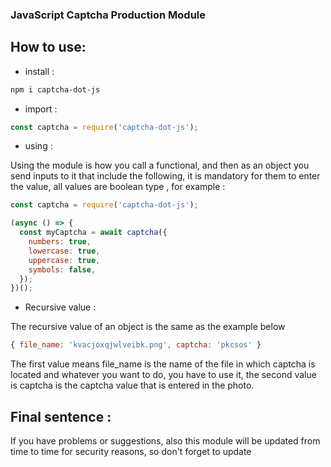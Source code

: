 ### JavaScript Captcha Production Module

## How to use:

- install :

```bash
npm i captcha-dot-js
```

- import :

```javascript
const captcha = require('captcha-dot-js');
```

- using :

Using the module is how you call a functional, and then as an object you send inputs to it that include the following, it is mandatory for them to enter the value, all values are boolean type , for example :

```javascript
const captcha = require('captcha-dot-js');

(async () => {
  const myCaptcha = await captcha({
    numbers: true,
    lowercase: true,
    uppercase: true,
    symbols: false,
  });
})();
```

- Recursive value :

‍‍The recursive value of an object is the same as the example below

```javascript
{ file_name: 'kvacjoxqjwlveibk.png', captcha: 'pkcsos' }
```

The first value means file_name is the name of the file in which captcha is located and whatever you want to do, you have to use it, the second value is captcha is the captcha value that is entered in the photo.


## Final sentence :‌

If you have problems or suggestions, also this module will be updated from time to time for security reasons, so don't forget to update

